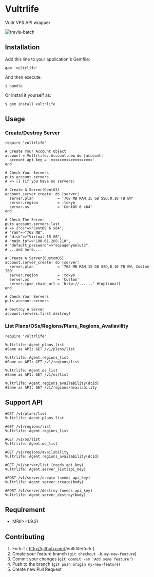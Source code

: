 # Vultrlife

Vultr VPS API wrapper

![travis-batch](https://travis-ci.org/hoshinotsuyoshi/vultrlife.svg?branch=master)

## Installation

Add this line to your application's Gemfile:

    gem 'vultrlife'

And then execute:

    $ bundle

Or install it yourself as:

    $ gem install vultrlife

## Usage

### Create/Destroy Server

```
require 'vultrlife'

# Create Your Account Object
account = Vultrlife::Account.new do |account|
  account.api_key = 'xxxxxxxxxxxxxxxxxxx'
end

# Check Your Servers
puts account.servers
# => [] (if you have no servers)

# Create A Server(CentOS)
account.server_create! do |server|
  server.plan           = '768 MB RAM,15 GB SSD,0.10 TB BW'
  server.region         = :tokyo
  server.os             = 'CentOS 6 x64'
end

# Check The Server
puts account.servers.last
# => {"os"=>"CentOS 6 x64",
# "ram"=>"768 MB",
# "disk"=>"Virtual 15 GB",
# "main_ip"=>"108.61.200.210",
# "default_password"=>"eqsaqenynelu!2",
# ...and more....

# Create A Server(CustomOS)
account.server_create! do |server|
  server.plan           = '768 MB RAM,15 GB SSD,0.10 TB BW, Custom ISO'
  server.region         = :tokyo
  server.os             = 'Custom'
  server.ipxe_chain_url = 'http://......' #(optional)
end

# Check Your Servers
puts account.servers

# Destroy A Server
account.servers.first.destroy!
```

### List Plans/OSs/Regions/Plans_Regions_Availavility

```
require 'vultrlife'

Vultrlife::Agent.plans_list
#Same as API: GET /v1/plans/list

Vultrlife::Agent.regions_list
#Same as API: GET /v1/regions/list

Vultrlife::Agent.os_list
#Same as API: GET /v1/os/list

Vultrlife::Agent.regions_availability(dcid)
#Same as API: GET /v1/regions/availability

```

## Support API
```
#GET /v1/plans/list
Vultrlife::Agent.plans_list

#GET /v1/regions/list
Vultrlife::Agent.regions_list

#GET /v1/os/list
Vultrlife::Agent.os_list

#GET /v1/regions/availability
Vultrlife::Agent.regions_availability(dcid)

#GET /v1/server/list (needs api_key)
Vultrlife::Agent.server_list(api_key)

#POST /v1/server/create (needs api_key)
Vultrlife::Agent.server_create(body)

#POST /v1/server/destroy (needs api_key)
Vultrlife::Agent.server_destroy(body)

```

## Requirement
* MRI(>=1.9.3)

## Contributing

1. Fork it ( http://github.com/<my-github-username>/vultrlife/fork )
2. Create your feature branch (`git checkout -b my-new-feature`)
3. Commit your changes (`git commit -am 'Add some feature'`)
4. Push to the branch (`git push origin my-new-feature`)
5. Create new Pull Request
